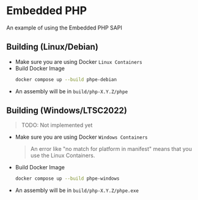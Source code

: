 # Embedded PHP

An example of using the Embedded PHP SAPI

## Building (Linux/Debian)

- Make sure you are using Docker `Linux Containers`
- Build Docker Image
  ```sh
  docker compose up --build phpe-debian
  ```
- An assembly will be in `build/php-X.Y.Z/phpe`

## Building (Windows/LTSC2022)

> TODO: Not implemented yet

- Make sure you are using Docker `Windows Containers`
  > An error like "no match for platform in manifest" means that you 
  > use the Linux Containers.
- Build Docker Image
  ```sh
  docker compose up --build phpe-windows
  ```
- An assembly will be in `build/php-X.Y.Z/phpe.exe`
